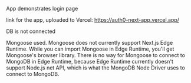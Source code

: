 App demonstrates login page

link for the app, uploaded to Vercel: https://auth0-next-app.vercel.app/

DB is not connected

Mongoose used.
Mongoose does not currently support Next.js Edge Runtime. While you can import Mongoose in Edge Runtime, you'll get Mongoose's browser library. There is no way for Mongoose to connect to MongoDB in Edge Runtime, because Edge Runtime currently doesn't support Node.js net API, which is what the MongoDB Node Driver uses to connect to MongoDB.
